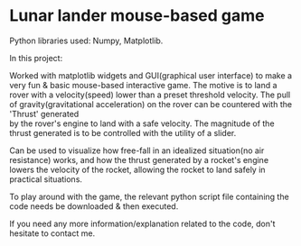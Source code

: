 # Lunar lander mouse-based game

Python libraries used: Numpy, Matplotlib.

In this project:

  Worked with matplotlib widgets and GUI(graphical user interface) to make a very fun & basic mouse-based interactive game. The motive is to land a rover with a 
  velocity(speed) lower than a preset threshold velocity. The pull of gravity(gravitational acceleration) on the rover can be countered with the 'Thrust' generated  
  by the rover's engine to land with a safe velocity. The magnitude of the thrust generated is to be controlled with the utility of a slider.
  
  Can be used to visualize how free-fall in an idealized situation(no air resistance) works, and how the thrust generated by a rocket's engine lowers the velocity of the 
  rocket, allowing the rocket to land safely in practical situations.

To play around with the game, the relevant python script file containing the code needs be downloaded & then executed.

If you need any more information/explanation related to the code, don't hesitate to contact me.
